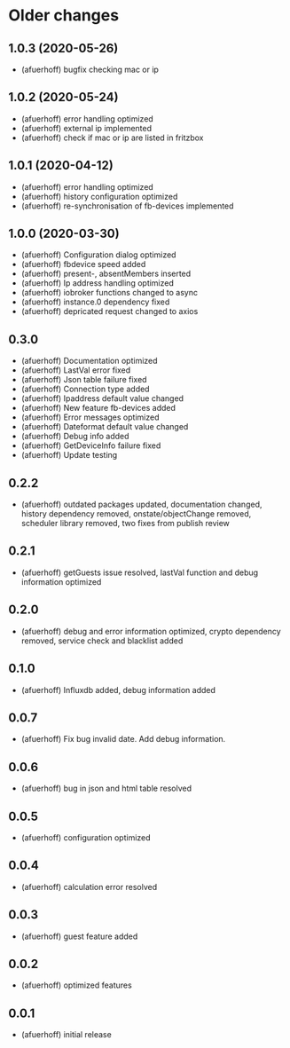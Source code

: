 # Older changes
## 1.0.3 (2020-05-26)
* (afuerhoff) bugfix checking mac or ip

## 1.0.2 (2020-05-24)
* (afuerhoff) error handling optimized
* (afuerhoff) external ip implemented
* (afuerhoff) check if mac or ip are listed in fritzbox

## 1.0.1 (2020-04-12)
* (afuerhoff) error handling optimized
* (afuerhoff) history configuration optimized
* (afuerhoff) re-synchronisation of fb-devices implemented

## 1.0.0 (2020-03-30)
* (afuerhoff) Configuration dialog optimized
* (afuerhoff) fbdevice speed added
* (afuerhoff) present-, absentMembers inserted
* (afuerhoff) Ip address handling optimized
* (afuerhoff) iobroker functions changed to async
* (afuerhoff) instance.0 dependency fixed
* (afuerhoff) depricated request changed to axios

## 0.3.0
* (afuerhoff) Documentation optimized
* (afuerhoff) LastVal error fixed
* (afuerhoff) Json table failure fixed
* (afuerhoff) Connection type added
* (afuerhoff) Ipaddress default value changed
* (afuerhoff) New feature fb-devices added
* (afuerhoff) Error messages optimized
* (afuerhoff) Dateformat default value changed
* (afuerhoff) Debug info added
* (afuerhoff) GetDeviceInfo failure fixed
* (afuerhoff) Update testing

## 0.2.2
* (afuerhoff) outdated packages updated, documentation changed, 
  history dependency removed, onstate/objectChange removed, scheduler library removed,
  two fixes from publish review

## 0.2.1
* (afuerhoff) getGuests issue resolved, lastVal function and debug information optimized   

## 0.2.0
* (afuerhoff) debug and error information optimized, crypto dependency removed, service check and blacklist added   

## 0.1.0
* (afuerhoff) Influxdb added, debug information added

## 0.0.7
* (afuerhoff) Fix bug invalid date. Add debug information.

## 0.0.6
* (afuerhoff) bug in json and html table resolved

## 0.0.5
* (afuerhoff) configuration optimized

## 0.0.4
* (afuerhoff) calculation error resolved

## 0.0.3
* (afuerhoff) guest feature added

## 0.0.2
* (afuerhoff) optimized features

## 0.0.1
* (afuerhoff) initial release
 
